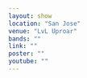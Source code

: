 ```yaml
---
layout: show
location: "San Jose"
venue: "LvL Uproar"
bands: ""
link: ""
poster: ""
youtube: ""
---
```



